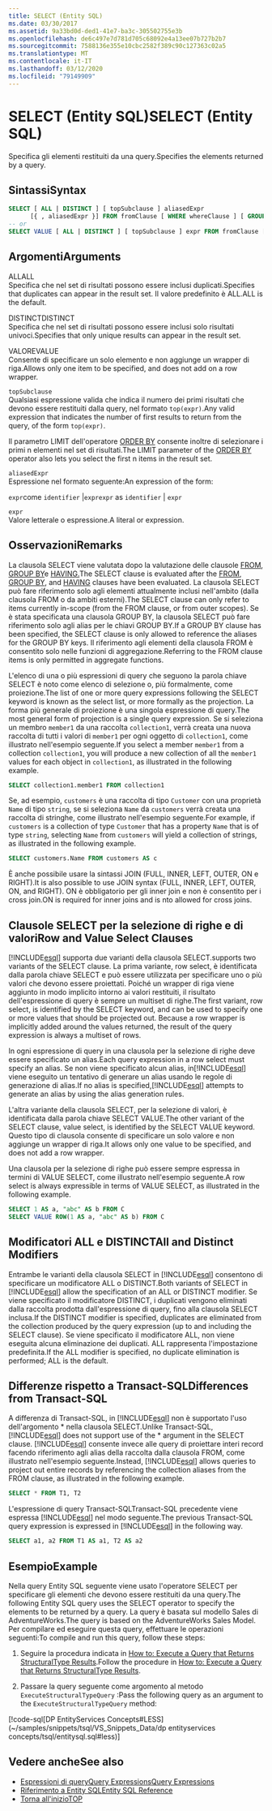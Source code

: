 ```yaml
---
title: SELECT (Entity SQL)
ms.date: 03/30/2017
ms.assetid: 9a33bd0d-ded1-41e7-ba3c-305502755e3b
ms.openlocfilehash: de6c497e7d781d705c68092e4a13ee07b727b2b7
ms.sourcegitcommit: 7588136e355e10cbc2582f389c90c127363c02a5
ms.translationtype: MT
ms.contentlocale: it-IT
ms.lasthandoff: 03/12/2020
ms.locfileid: "79149909"
---
```

# <a name="select-entity-sql"></a><span data-ttu-id="830b6-102">SELECT (Entity SQL)</span><span class="sxs-lookup"><span data-stu-id="830b6-102">SELECT (Entity SQL)</span></span>
<span data-ttu-id="830b6-103">Specifica gli elementi restituiti da una query.</span><span class="sxs-lookup"><span data-stu-id="830b6-103">Specifies the elements returned by a query.</span></span>  
  
## <a name="syntax"></a><span data-ttu-id="830b6-104">Sintassi</span><span class="sxs-lookup"><span data-stu-id="830b6-104">Syntax</span></span>  
  
```sql  
SELECT [ ALL | DISTINCT ] [ topSubclause ] aliasedExpr
      [{ , aliasedExpr }] FROM fromClause [ WHERE whereClause ] [ GROUP BY groupByClause [ HAVING havingClause ] ] [ ORDER BY orderByClause ]  
-- or  
SELECT VALUE [ ALL | DISTINCT ] [ topSubclause ] expr FROM fromClause [ WHERE whereClause ] [ GROUP BY groupByClause [ HAVING havingClause ] ] [ ORDER BY orderByClause  
```  
  
## <a name="arguments"></a><span data-ttu-id="830b6-105">Argomenti</span><span class="sxs-lookup"><span data-stu-id="830b6-105">Arguments</span></span>  
 <span data-ttu-id="830b6-106">ALL</span><span class="sxs-lookup"><span data-stu-id="830b6-106">ALL</span></span>  
 <span data-ttu-id="830b6-107">Specifica che nel set di risultati possono essere inclusi duplicati.</span><span class="sxs-lookup"><span data-stu-id="830b6-107">Specifies that duplicates can appear in the result set.</span></span> <span data-ttu-id="830b6-108">Il valore predefinito è ALL.</span><span class="sxs-lookup"><span data-stu-id="830b6-108">ALL is the default.</span></span>  
  
 <span data-ttu-id="830b6-109">DISTINCT</span><span class="sxs-lookup"><span data-stu-id="830b6-109">DISTINCT</span></span>  
 <span data-ttu-id="830b6-110">Specifica che nel set di risultati possono essere inclusi solo risultati univoci.</span><span class="sxs-lookup"><span data-stu-id="830b6-110">Specifies that only unique results can appear in the result set.</span></span>  
  
 <span data-ttu-id="830b6-111">VALORE</span><span class="sxs-lookup"><span data-stu-id="830b6-111">VALUE</span></span>  
 <span data-ttu-id="830b6-112">Consente di specificare un solo elemento e non aggiunge un wrapper di riga.</span><span class="sxs-lookup"><span data-stu-id="830b6-112">Allows only one item to be specified, and does not add on a row wrapper.</span></span>  
  
 `topSubclause`  
 <span data-ttu-id="830b6-113">Qualsiasi espressione valida che indica il numero dei primi risultati che devono essere restituiti dalla query, nel formato `top(expr)`.</span><span class="sxs-lookup"><span data-stu-id="830b6-113">Any valid expression that indicates the number of first results to return from the query, of the form `top(expr)`.</span></span>  
  
 <span data-ttu-id="830b6-114">Il parametro LIMIT dell'operatore [ORDER BY](order-by-entity-sql.md) consente inoltre di selezionare i primi n elementi nel set di risultati.</span><span class="sxs-lookup"><span data-stu-id="830b6-114">The LIMIT parameter of the [ORDER BY](order-by-entity-sql.md) operator also lets you select the first n items in the result set.</span></span>  
  
 `aliasedExpr`  
 <span data-ttu-id="830b6-115">Espressione nel formato seguente:</span><span class="sxs-lookup"><span data-stu-id="830b6-115">An expression of the form:</span></span>  
  
 <span data-ttu-id="830b6-116">`expr`come `identifier` &#124;`expr`</span><span class="sxs-lookup"><span data-stu-id="830b6-116">`expr` as `identifier` &#124; `expr`</span></span>  
  
 `expr`  
 <span data-ttu-id="830b6-117">Valore letterale o espressione.</span><span class="sxs-lookup"><span data-stu-id="830b6-117">A literal or expression.</span></span>  
  
## <a name="remarks"></a><span data-ttu-id="830b6-118">Osservazioni</span><span class="sxs-lookup"><span data-stu-id="830b6-118">Remarks</span></span>  
 <span data-ttu-id="830b6-119">La clausola SELECT viene valutata dopo la valutazione delle clausole [FROM](from-entity-sql.md), [GROUP BY](group-by-entity-sql.md)e [HAVING.](having-entity-sql.md)</span><span class="sxs-lookup"><span data-stu-id="830b6-119">The SELECT clause is evaluated after the [FROM](from-entity-sql.md), [GROUP BY](group-by-entity-sql.md), and [HAVING](having-entity-sql.md) clauses have been evaluated.</span></span> <span data-ttu-id="830b6-120">La clausola SELECT può fare riferimento solo agli elementi attualmente inclusi nell'ambito (dalla clausola FROM o da ambiti esterni).</span><span class="sxs-lookup"><span data-stu-id="830b6-120">The SELECT clause can only refer to items currently in-scope (from the FROM clause, or from outer scopes).</span></span> <span data-ttu-id="830b6-121">Se è stata specificata una clausola GROUP BY, la clausola SELECT può fare riferimento solo agli alias per le chiavi GROUP BY.</span><span class="sxs-lookup"><span data-stu-id="830b6-121">If a GROUP BY clause has been specified, the SELECT clause is only allowed to reference the aliases for the GROUP BY keys.</span></span> <span data-ttu-id="830b6-122">Il riferimento agli elementi della clausola FROM è consentito solo nelle funzioni di aggregazione.</span><span class="sxs-lookup"><span data-stu-id="830b6-122">Referring to the FROM clause items is only permitted in aggregate functions.</span></span>  
  
 <span data-ttu-id="830b6-123">L'elenco di una o più espressioni di query che seguono la parola chiave SELECT è noto come elenco di selezione o, più formalmente, come proiezione.</span><span class="sxs-lookup"><span data-stu-id="830b6-123">The list of one or more query expressions following the SELECT keyword is known as the select list, or more formally as the projection.</span></span> <span data-ttu-id="830b6-124">La forma più generale di proiezione è una singola espressione di query.</span><span class="sxs-lookup"><span data-stu-id="830b6-124">The most general form of projection is a single query expression.</span></span> <span data-ttu-id="830b6-125">Se si seleziona un membro `member1` da una raccolta `collection1`, verrà creata una nuova raccolta di tutti i valori di `member1` per ogni oggetto di `collection1`, come illustrato nell'esempio seguente.</span><span class="sxs-lookup"><span data-stu-id="830b6-125">If you select a member `member1` from a collection `collection1`, you will produce a new collection of all the `member1` values for each object in `collection1`, as illustrated in the following example.</span></span>  
  
```sql  
SELECT collection1.member1 FROM collection1  
```  
  
 <span data-ttu-id="830b6-126">Se, ad esempio, `customers` è una raccolta di tipo `Customer` con una proprietà `Name` di tipo `string`, se si seleziona `Name` da `customers` verrà creata una raccolta di stringhe, come illustrato nell'esempio seguente.</span><span class="sxs-lookup"><span data-stu-id="830b6-126">For example, if `customers` is a collection of type `Customer` that has a property `Name` that is of type `string`, selecting `Name` from `customers` will yield a collection of strings, as illustrated in the following example.</span></span>  
  
```sql  
SELECT customers.Name FROM customers AS c  
```  
  
 <span data-ttu-id="830b6-127">È anche possibile usare la sintassi JOIN (FULL, INNER, LEFT, OUTER, ON e RIGHT).</span><span class="sxs-lookup"><span data-stu-id="830b6-127">It is also possible to use JOIN syntax (FULL, INNER, LEFT, OUTER, ON, and RIGHT).</span></span> <span data-ttu-id="830b6-128">ON è obbligatorio per gli inner join e non è consentito per i cross join.</span><span class="sxs-lookup"><span data-stu-id="830b6-128">ON is required for inner joins and is nto allowed for cross joins.</span></span>  
  
## <a name="row-and-value-select-clauses"></a><span data-ttu-id="830b6-129">Clausole SELECT per la selezione di righe e di valori</span><span class="sxs-lookup"><span data-stu-id="830b6-129">Row and Value Select Clauses</span></span>  
 [!INCLUDE[esql](../../../../../../includes/esql-md.md)] <span data-ttu-id="830b6-130">supporta due varianti della clausola SELECT.</span><span class="sxs-lookup"><span data-stu-id="830b6-130">supports two variants of the SELECT clause.</span></span> <span data-ttu-id="830b6-131">La prima variante, row select, è identificata dalla parola chiave SELECT e può essere utilizzata per specificare uno o più valori che devono essere proiettati. Poiché un wrapper di riga viene aggiunto in modo implicito intorno ai valori restituiti, il risultato dell'espressione di query è sempre un multiset di righe.</span><span class="sxs-lookup"><span data-stu-id="830b6-131">The first variant, row select, is identified by the SELECT keyword, and can be used to specify one or more values that should be projected out. Because a row wrapper is implicitly added around the values returned, the result of the query expression is always a multiset of rows.</span></span>  
  
 <span data-ttu-id="830b6-132">In ogni espressione di query in una clausola per la selezione di righe deve essere specificato un alias.</span><span class="sxs-lookup"><span data-stu-id="830b6-132">Each query expression in a row select must specify an alias.</span></span> <span data-ttu-id="830b6-133">Se non viene specificato alcun alias, in[!INCLUDE[esql](../../../../../../includes/esql-md.md)] viene eseguito un tentativo di generare un alias usando le regole di generazione di alias.</span><span class="sxs-lookup"><span data-stu-id="830b6-133">If no alias is specified,[!INCLUDE[esql](../../../../../../includes/esql-md.md)] attempts to generate an alias by using the alias generation rules.</span></span>  
  
 <span data-ttu-id="830b6-134">L'altra variante della clausola SELECT, per la selezione di valori, è identificata dalla parola chiave SELECT VALUE.</span><span class="sxs-lookup"><span data-stu-id="830b6-134">The other variant of the SELECT clause, value select, is identified by the SELECT VALUE keyword.</span></span> <span data-ttu-id="830b6-135">Questo tipo di clausola consente di specificare un solo valore e non aggiunge un wrapper di riga.</span><span class="sxs-lookup"><span data-stu-id="830b6-135">It allows only one value to be specified, and does not add a row wrapper.</span></span>  
  
 <span data-ttu-id="830b6-136">Una clausola per la selezione di righe può essere sempre espressa in termini di VALUE SELECT, come illustrato nell'esempio seguente.</span><span class="sxs-lookup"><span data-stu-id="830b6-136">A row select is always expressible in terms of VALUE SELECT, as illustrated in the following example.</span></span>  
  
```sql  
SELECT 1 AS a, "abc" AS b FROM C  
SELECT VALUE ROW(1 AS a, "abc" AS b) FROM C
```  
  
## <a name="all-and-distinct-modifiers"></a><span data-ttu-id="830b6-137">Modificatori ALL e DISTINCT</span><span class="sxs-lookup"><span data-stu-id="830b6-137">All and Distinct Modifiers</span></span>  
 <span data-ttu-id="830b6-138">Entrambe le varianti della clausola SELECT in [!INCLUDE[esql](../../../../../../includes/esql-md.md)] consentono di specificare un modificatore ALL o DISTINCT.</span><span class="sxs-lookup"><span data-stu-id="830b6-138">Both variants of SELECT in [!INCLUDE[esql](../../../../../../includes/esql-md.md)] allow the specification of an ALL or DISTINCT modifier.</span></span> <span data-ttu-id="830b6-139">Se viene specificato il modificatore DISTINCT, i duplicati vengono eliminati dalla raccolta prodotta dall'espressione di query, fino alla clausola SELECT inclusa.</span><span class="sxs-lookup"><span data-stu-id="830b6-139">If the DISTINCT modifier is specified, duplicates are eliminated from the collection produced by the query expression (up to and including the SELECT clause).</span></span> <span data-ttu-id="830b6-140">Se viene specificato il modificatore ALL, non viene eseguita alcuna eliminazione dei duplicati. ALL rappresenta l'impostazione predefinita.</span><span class="sxs-lookup"><span data-stu-id="830b6-140">If the ALL modifier is specified, no duplicate elimination is performed; ALL is the default.</span></span>  
  
## <a name="differences-from-transact-sql"></a><span data-ttu-id="830b6-141">Differenze rispetto a Transact-SQL</span><span class="sxs-lookup"><span data-stu-id="830b6-141">Differences from Transact-SQL</span></span>  
 <span data-ttu-id="830b6-142">A differenza di Transact-SQL, in [!INCLUDE[esql](../../../../../../includes/esql-md.md)] non è supportato l'uso dell'argomento \* nella clausola SELECT.</span><span class="sxs-lookup"><span data-stu-id="830b6-142">Unlike Transact-SQL, [!INCLUDE[esql](../../../../../../includes/esql-md.md)] does not support use of the \* argument in the SELECT clause.</span></span>  <span data-ttu-id="830b6-143">[!INCLUDE[esql](../../../../../../includes/esql-md.md)] consente invece alle query di proiettare interi record facendo riferimento agli alias della raccolta dalla clausola FROM, come illustrato nell'esempio seguente.</span><span class="sxs-lookup"><span data-stu-id="830b6-143">Instead, [!INCLUDE[esql](../../../../../../includes/esql-md.md)] allows queries to project out entire records by referencing the collection aliases from the FROM clause, as illustrated in the following example.</span></span>  
  
```sql  
SELECT * FROM T1, T2  
```  
  
 <span data-ttu-id="830b6-144">L'espressione di query Transact-SQLTransact-SQL precedente viene espressa [!INCLUDE[esql](../../../../../../includes/esql-md.md)] nel modo seguente.</span><span class="sxs-lookup"><span data-stu-id="830b6-144">The previous Transact-SQL query expression is expressed in [!INCLUDE[esql](../../../../../../includes/esql-md.md)] in the following way.</span></span>  
  
```sql  
SELECT a1, a2 FROM T1 AS a1, T2 AS a2  
```  
  
## <a name="example"></a><span data-ttu-id="830b6-145">Esempio</span><span class="sxs-lookup"><span data-stu-id="830b6-145">Example</span></span>  
 <span data-ttu-id="830b6-146">Nella query Entity SQL seguente viene usato l'operatore SELECT per specificare gli elementi che devono essere restituiti da una query.</span><span class="sxs-lookup"><span data-stu-id="830b6-146">The following Entity SQL query uses the SELECT operator to specify the elements to be returned by a query.</span></span> <span data-ttu-id="830b6-147">La query è basata sul modello Sales di AdventureWorks.</span><span class="sxs-lookup"><span data-stu-id="830b6-147">The query is based on the AdventureWorks Sales Model.</span></span> <span data-ttu-id="830b6-148">Per compilare ed eseguire questa query, effettuare le operazioni seguenti:</span><span class="sxs-lookup"><span data-stu-id="830b6-148">To compile and run this query, follow these steps:</span></span>  
  
1. <span data-ttu-id="830b6-149">Seguire la procedura indicata in [How to: Execute a Query that Returns StructuralType Results](../how-to-execute-a-query-that-returns-structuraltype-results.md).</span><span class="sxs-lookup"><span data-stu-id="830b6-149">Follow the procedure in [How to: Execute a Query that Returns StructuralType Results](../how-to-execute-a-query-that-returns-structuraltype-results.md).</span></span>  
  
2. <span data-ttu-id="830b6-150">Passare la query seguente come argomento al metodo `ExecuteStructuralTypeQuery` :</span><span class="sxs-lookup"><span data-stu-id="830b6-150">Pass the following query as an argument to the `ExecuteStructuralTypeQuery` method:</span></span>  
  
 [!code-sql[DP EntityServices Concepts#LESS](~/samples/snippets/tsql/VS_Snippets_Data/dp entityservices concepts/tsql/entitysql.sql#less)]  
  
## <a name="see-also"></a><span data-ttu-id="830b6-151">Vedere anche</span><span class="sxs-lookup"><span data-stu-id="830b6-151">See also</span></span>

- [<span data-ttu-id="830b6-152">Espressioni di queryQuery Expressions</span><span class="sxs-lookup"><span data-stu-id="830b6-152">Query Expressions</span></span>](query-expressions-entity-sql.md)
- [<span data-ttu-id="830b6-153">Riferimento a Entity SQL</span><span class="sxs-lookup"><span data-stu-id="830b6-153">Entity SQL Reference</span></span>](entity-sql-reference.md)
- [<span data-ttu-id="830b6-154">Torna all'inizio</span><span class="sxs-lookup"><span data-stu-id="830b6-154">TOP</span></span>](top-entity-sql.md)
